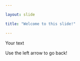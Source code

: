 ```yaml
---

layout: slide

title: "Welcome to this slide!"

---
```


Your text

Use the left arrow to go back!
